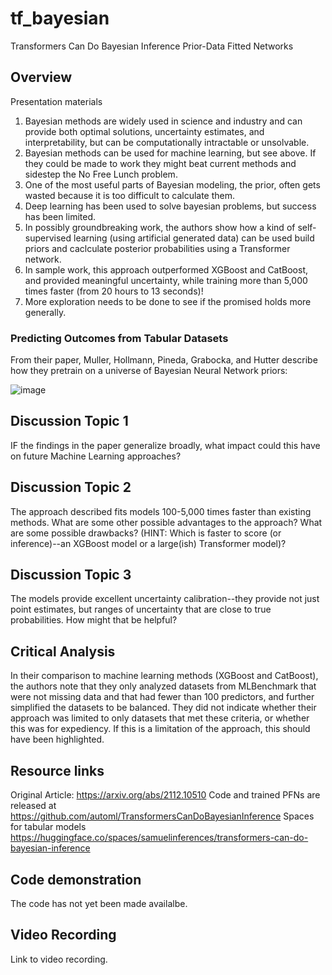 # tf_bayesian
Transformers Can Do Bayesian Inference
Prior-Data Fitted Networks


## Overview
Presentation materials

1. Bayesian methods are widely used in science and industry and can provide both optimal solutions, uncertainty estimates, and interpretability, but can be computationally intractable or unsolvable.
2. Bayesian methods can be used for machine learning, but see above. If they could be made to work they might beat current methods and sidestep the No Free Lunch problem. 
3. One of the most useful parts of Bayesian modeling, the prior, often gets wasted because it is too difficult to calculate them.
4. Deep learning has been used to solve bayesian problems, but success has been limited.
5. In possibly groundbreaking work, the authors show how a kind of self-supervised learning (using artificial generated data) can be used build priors and caclculate posterior probabilities using a Transformer network. 
6. In sample work, this approach outperformed XGBoost and CatBoost, and provided meaningful uncertainty, while training more than 5,000 times faster (from 20 hours to 13 seconds)!
7. More exploration needs to be done to see if the promised holds more generally. 

### Predicting Outcomes from Tabular Datasets

From their paper, Muller, Hollmann, Pineda, Grabocka, and Hutter describe how they pretrain on a universe of Bayesian Neural Network priors:

![image](https://user-images.githubusercontent.com/5521243/158394006-ce275df7-f618-4b95-b9da-4b0aa3bcc630.png)


## Discussion Topic 1

IF the findings in the paper generalize broadly, what impact could this have on future Machine Learning approaches?

## Discussion Topic 2

The approach described fits models 100-5,000 times faster than existing methods. What are some other possible advantages to the approach? What are some possible drawbacks? (HINT: Which is faster to score (or inference)--an XGBoost model or a large(ish) Transformer model)?

## Discussion Topic 3

The models provide excellent uncertainty calibration--they provide not just point estimates, but ranges of uncertainty that are close to true probabilities. How might that be helpful?


## Critical Analysis

In their comparison to machine learning methods (XGBoost and CatBoost), the authors note that they only analyzed datasets from MLBenchmark that were not missing data and that had fewer than 100 predictors, and further simplified the datasets to be balanced. They did not indicate whether their approach was limited to only datasets that met these criteria, or whether this was for expediency. If this is a limitation of the approach, this should have been highlighted. 

 

## Resource links

Original Article: https://arxiv.org/abs/2112.10510
Code and trained PFNs are released at https://github.com/automl/TransformersCanDoBayesianInference
Spaces for tabular models https://huggingface.co/spaces/samuelinferences/transformers-can-do-bayesian-inference

## Code demonstration

The code has not yet been made availalbe.

## Video Recording

Link to video recording.
